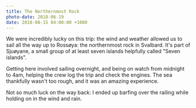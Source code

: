 ```yaml
---
title: The Northernmost Rock
photo-date: 2018-06-19
date: 2018-08-15 04:00:00 +1000
---
```

We were incredibly lucky on this trip: the wind and weather allowed us to sail all the way up to Rossøya: the northernmost rock in Svalbard. It's part of Sjuøyane, a small group of at least seven islands helpfully called "Seven islands".

Getting here involved sailing overnight, and being on watch from midnight to 4am, helping the crew log the trip and check the engines. The sea thankfully wasn't too rough, and it was an amazing experience.

Not so much luck on the way back: I ended up barfing over the railing while holding on in the wind and rain.
